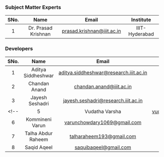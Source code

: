### Subject Matter Experts
| SNo. | Name | Email | Institute |
| :---: | :---: | :---: | :---: |
| 1 | Dr. Prasad Krishnan | prasad.krishnan@iiit.ac.in | IIIT-Hyderabad |


### Developers
| SNo. | Name | Email | Institute |
| :---: | :---: | :---: | :---: |
| 1 | Aditya Siddheshwar | aditya.siddheshwar@research.iiit.ac.in | IIIT-Hyderabad 
| 2 | Chandan Anand | chandan.anand@iiit.ac.in | IIIT-Hyderabad 
| 3 | Jayesh Seshadri | jayesh.seshadri@research.iiit.ac.in | IIIT-Hyderabad 
<!-- | 5 | Vudatha Varsha | vudathavarsha@gmail.com | institute 
| 6 | Kommineni Varun | varunchowdary1069@gmail.com | institute 
| 7 | Talha Abdur Raheem | talharaheem193@gmail.com | institute 
| 8 | Saqid Aqeel | saquibaqeel@gmail.com | institute  -->